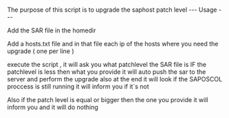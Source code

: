 #####
The purpose of this script is to upgrade  the saphost patch level
--- Usage ---

Add the SAR file in the homedir 

Add a hosts.txt file and in that file each ip of the hosts where you need the upgrade ( one per line ) 

execute the script , it will ask you what patchlevel the SAR file is 
IF the patchlevel is less then what you provide it will auto push the sar to the server and perform the upgrade also at the end it will look if the SAPOSCOL proccess is still running 
it will inform you if it`s not 

Also if the patch level is equal or bigger then the one you provide it will inform you and it will do nothing 

